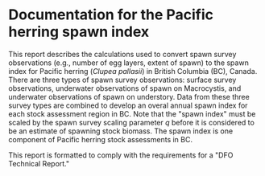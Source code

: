 # Documentation for the Pacific herring spawn index

This report describes the calculations used to convert spawn survey observations (e.g., number of egg layers, extent of spawn) to the spawn index for Pacific herring (*Clupea pallasii*) in British Columbia (BC), Canada.
There are three types of spawn survey observations: surface survey observations, underwater observations of spawn on Macrocystis, and underwater observations of spawn on understory.
Data from these three survey types are combined to develop an overal annual spawn index for each stock assessment region in BC.
Note that the "spawn index" must be scaled by the spawn survey scaling parameter *q* before it is considered to be an estimate of spawning stock biomass.
The spawn index is one component of Pacific herring stock assessments in BC.

This report is formatted to comply with the requirements for a "DFO Technical Report."
